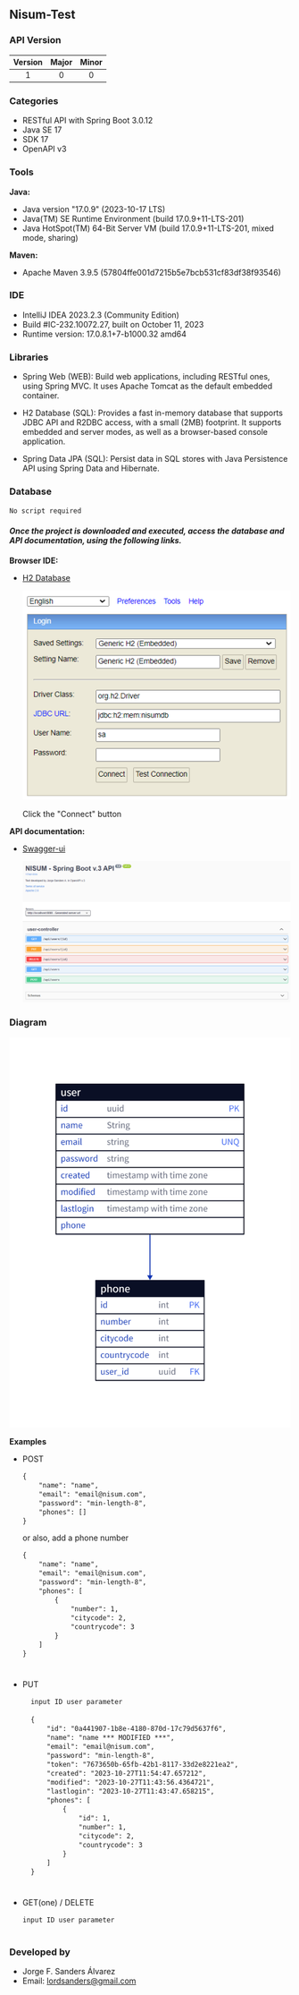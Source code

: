 ## Nisum-Test

### API Version

| Version | Major | Minor |
|:-------:|:-----:|:-----:|
|    1    |   0   |   0   |

### Categories
- RESTful API with Spring Boot 3.0.12
- Java SE 17
- SDK 17
- OpenAPI v3

### Tools
**Java:**
- Java version "17.0.9" (2023-10-17 LTS)
- Java(TM) SE Runtime Environment (build 17.0.9+11-LTS-201)
- Java HotSpot(TM) 64-Bit Server VM (build 17.0.9+11-LTS-201, mixed mode, sharing)

**Maven:**
- Apache Maven 3.9.5 (57804ffe001d7215b5e7bcb531cf83df38f93546)

### IDE
- IntelliJ IDEA 2023.2.3 (Community Edition)
- Build #IC-232.10072.27, built on October 11, 2023
- Runtime version: 17.0.8.1+7-b1000.32 amd64

### Libraries
- Spring Web (WEB): Build web applications, including RESTful ones, using Spring MVC. It uses Apache Tomcat as the default embedded container.

- H2 Database (SQL): Provides a fast in-memory database that supports JDBC API and R2DBC access, with a small (2MB) footprint. It supports embedded and server modes, as well as a browser-based console application.

- Spring Data JPA (SQL): Persist data in SQL stores with Java Persistence API using Spring Data and Hibernate.

### Database
    No script required

#### _Once the project is downloaded and executed, access the database and API documentation, using the following links._


  **Browser IDE:**
  
  - [H2 Database](http://localhost:8080/h2-console)
    
    ![](./images/ViewDatabaseBrowser.png)

    Click the "Connect" button

  **API documentation:**
  
- [Swagger-ui](http://localhost:8080/doc/swagger-ui/index.html)
  
  ![](./images/SwaggerBrowser.png)

### Diagram

![Diagram](./images/d2.png)

**Examples**
- POST

      {
          "name": "name",
          "email": "email@nisum.com",
          "password": "min-length-8",
          "phones": []
      }

  or also, add a phone number

      {
          "name": "name",
          "email": "email@nisum.com",
          "password": "min-length-8",
          "phones": [
              {
                  "number": 1,
                  "citycode": 2,
                  "countrycode": 3
              }
          ]
      }
   

# 
- PUT

        input ID user parameter

        {
            "id": "0a441907-1b8e-4180-870d-17c79d5637f6",
            "name": "name *** MODIFIED ***",
            "email": "email@nisum.com",
            "password": "min-length-8",
            "token": "7673650b-65fb-42b1-8117-33d2e8221ea2",
            "created": "2023-10-27T11:54:47.657212",
            "modified": "2023-10-27T11:43:56.4364721",
            "lastlogin": "2023-10-27T11:43:47.658215",
            "phones": [
                {
                    "id": 1,
                    "number": 1,
                    "citycode": 2,
                    "countrycode": 3
                }
            ]
        }
#
  - GET(one) / DELETE

        input ID user parameter


#
### Developed by
- Jorge F. Sanders Álvarez
- Email: lordsanders@gmail.com

